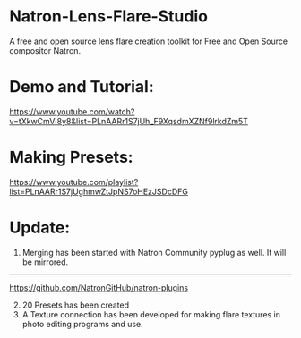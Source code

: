 # Natron-Lens-Flare-Studio
A free and open source lens flare creation toolkit for Free and Open Source compositor Natron.
# Demo and Tutorial:
https://www.youtube.com/watch?v=tXkwCmVI8y8&list=PLnAARr1S7jUh_F9XqsdmXZNf9lrkdZm5T
# Making Presets:
https://www.youtube.com/playlist?list=PLnAARr1S7jUghmwZtJpNS7oHEzJSDcDFG

# Update:
1. Merging has been started with Natron Community pyplug as well. It will be mirrored.
___
https://github.com/NatronGitHub/natron-plugins

2. 20 Presets has been created
3. A Texture connection has been developed for making flare textures in photo editing programs and use.
